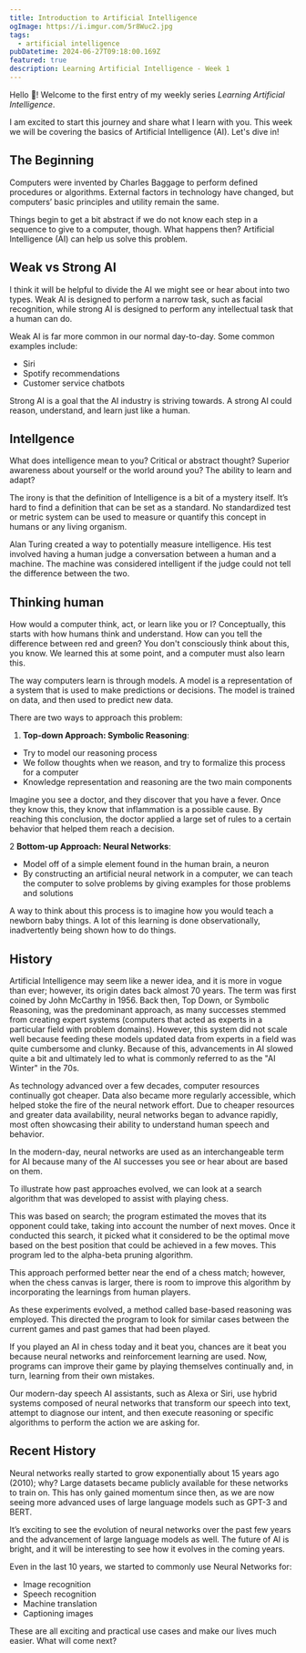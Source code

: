 ```yaml
---
title: Introduction to Artificial Intelligence
ogImage: https://i.imgur.com/5r8Wuc2.jpg
tags:
  - artificial intelligence
pubDatetime: 2024-06-27T09:18:00.169Z
featured: true
description: Learning Artificial Intelligence - Week 1
---
```


Hello 👋! Welcome to the first entry of my weekly series _Learning Artificial Intelligence_.

I am excited to start this journey and share what I learn with you. This week we will be covering the basics of Artificial Intelligence (AI). Let's dive in!

## The Beginning

Computers were invented by Charles Baggage to perform defined procedures or algorithms. External factors in technology have changed, but computers’ basic principles and utility remain the same.

Things begin to get a bit abstract if we do not know each step in a sequence to give to a computer, though. What happens then? Artificial Intelligence (AI) can help us solve this problem.

## Weak vs Strong AI

I think it will be helpful to divide the AI we might see or hear about into two types. Weak AI is designed to perform a narrow task, such as facial recognition, while strong AI is designed to perform any intellectual task that a human can do.

Weak AI is far more common in our normal day-to-day. Some common examples include:

- Siri
- Spotify recommendations
- Customer service chatbots

Strong AI is a goal that the AI industry is striving towards. A strong AI could reason, understand, and learn just like a human.

## Intellgence

What does intelligence mean to you? Critical or abstract thought? Superior awareness about yourself or the world around you? The ability to learn and adapt?

The irony is that the definition of Intelligence is a bit of a mystery itself. It’s hard to find a definition that can be set as a standard. No standardized test or metric system can be used to measure or quantify this concept in humans or any living organism.

Alan Turing created a way to potentially measure intelligence. His test involved having a human judge a conversation between a human and a machine. The machine was considered intelligent if the judge could not tell the difference between the two.

## Thinking human

How would a computer think, act, or learn like you or I? Conceptually, this starts with how humans think and understand. How can you tell the difference between red and green? You don't consciously think about this, you know. We learned this at some point, and a computer must also learn this.

The way computers learn is through models. A model is a representation of a system that is used to make predictions or decisions. The model is trained on data, and then used to predict new data.

There are two ways to approach this problem:

1. **Top-down Approach: Symbolic Reasoning**:

- Try to model our reasoning process
- We follow thoughts when we reason, and try to formalize this process for a computer
- Knowledge representation and reasoning are the two main components

Imagine you see a doctor, and they discover that you have a fever. Once they know this, they know that inflammation is a possible cause. By reaching this conclusion, the doctor applied a large set of rules to a certain behavior that helped them reach a decision.

2 **Bottom-up Approach: Neural Networks**:

- Model off of a simple element found in the human brain, a neuron
- By constructing an artificial neural network in a computer, we can teach the computer to solve problems by giving examples for those problems and solutions

A way to think about this process is to imagine how you would teach a newborn baby things. A lot of this learning is done observationally, inadvertently being shown how to do things.

## History

Artificial Intelligence may seem like a newer idea, and it is more in vogue than ever; however, its origin dates back almost 70 years. The term was first coined by John McCarthy in 1956. Back then, Top Down, or Symbolic Reasoning, was the predominant approach, as many successes stemmed from creating expert systems (computers that acted as experts in a particular field with problem domains). However, this system did not scale well because feeding these models updated data from experts in a field was quite cumbersome and clunky. Because of this, advancements in AI slowed quite a bit and ultimately led to what is commonly referred to as the "AI Winter" in the 70s.

As technology advanced over a few decades, computer resources continually got cheaper. Data also became more regularly accessible, which helped stoke the fire of the neural network effort. Due to cheaper resources and greater data availability, neural networks began to advance rapidly, most often showcasing their ability to understand human speech and behavior.

In the modern-day, neural networks are used as an interchangeable term for AI because many of the AI successes you see or hear about are based on them.

To illustrate how past approaches evolved, we can look at a search algorithm that was developed to assist with playing chess.

This was based on search; the program estimated the moves that its opponent could take, taking into account the number of next moves. Once it conducted this search, it picked what it considered to be the optimal move based on the best position that could be achieved in a few moves. This program led to the alpha-beta pruning algorithm.

This approach performed better near the end of a chess match; however, when the chess canvas is larger, there is room to improve this algorithm by incorporating the learnings from human players.

As these experiments evolved, a method called base-based reasoning was employed. This directed the program to look for similar cases between the current games and past games that had been played.

If you played an AI in chess today and it beat you, chances are it beat you because neural networks and reinforcement learning are used. Now, programs can improve their game by playing themselves continually and, in turn, learning from their own mistakes.

Our modern-day speech AI assistants, such as Alexa or Siri, use hybrid systems composed of neural networks that transform our speech into text, attempt to diagnose our intent, and then execute reasoning or specific algorithms to perform the action we are asking for.

## Recent History

Neural networks really started to grow exponentially about 15 years ago (2010); why? Large datasets became publicly available for these networks to train on. This has only gained momentum since then, as we are now seeing more advanced uses of large language models such as GPT-3 and BERT.

It’s exciting to see the evolution of neural networks over the past few years and the advancement of large language models as well. The future of AI is bright, and it will be interesting to see how it evolves in the coming years.

Even in the last 10 years, we started to commonly use Neural Networks for:

- Image recognition
- Speech recognition
- Machine translation
- Captioning images

These are all exciting and practical use cases and make our lives much easier. What will come next?
